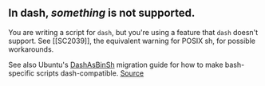 ## In dash, *something* is not supported.

You are writing a script for `dash`, but you're using a feature that `dash` doesn't support. See [[SC2039]], the equivalent warning for POSIX sh, for possible workarounds.

See also Ubuntu's [DashAsBinSh](https://wiki.ubuntu.com/DashAsBinSh) migration guide for how to make bash-specific scripts dash-compatible.
[Source](https://github.com/koalaman/shellcheck/wiki/SC2169)

